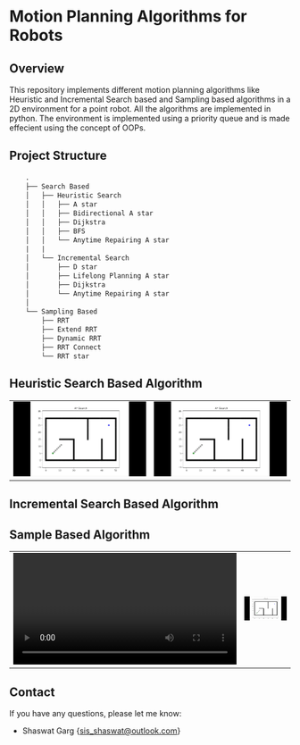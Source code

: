 # Motion Planning Algorithms for Robots

## Overview
This repository implements different motion planning algorithms like Heuristic and Incremental Search based and Sampling based algorithms in a 2D environment for a point robot. All the algorithms are implemented in python. The environment is implemented using a priority queue and is made effecient using the concept of OOPs.

## Project Structure

```
    .
    ├── Search Based            
    │   ├── Heuristic Search                
    │   │   ├── A star       
    │   │   ├── Bidirectional A star       
    │   │   ├── Dijkstra       
    │   │   ├── BFS      
    │   │   └── Anytime Repairing A star      
    |   |
    │   └── Incremental Search                
    │       ├── D star       
    │       ├── Lifelong Planning A star       
    │       ├── Dijkstra          
    │       └── Anytime Repairing A star 
    │ 
    └── Sampling Based
        ├── RRT       
        ├── Extend RRT       
        ├── Dynamic RRT       
        ├── RRT Connect      
        └── RRT star  

```

## Heuristic Search Based Algorithm

<div align=left>
<table>
  <tr>
    <td><img src="./Results/Astar.gif" alt="Astar" width="400"/></a></td>
    <td><img src="./Results/Astar.gif" alt="biastar" width="400"/></a></td>
  </tr>
</table>
</div>

## Incremental Search Based Algorithm

## Sample Based Algorithm

<div align=left>
<table>
  <tr>
    <td><video src="./Results/RRT.mp4" alt="RRT" width="400"></video></a></td>
    <td><img src="./Results/Astar.gif" alt="biastar" width="400"/></a></td>
  </tr>
</table>
</div>

## Contact

If you have any questions, please let me know:

- Shaswat Garg {[sis_shaswat@outlook.com]()}

